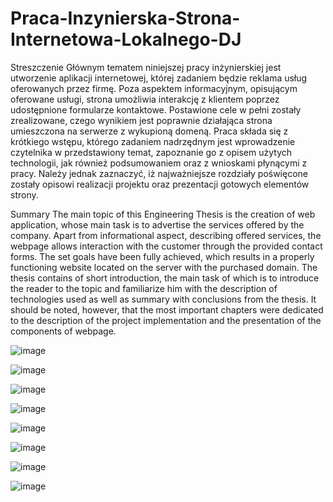 # Praca-Inzynierska-Strona-Internetowa-Lokalnego-DJ

Streszczenie
Głównym tematem niniejszej pracy inżynierskiej jest utworzenie aplikacji internetowej, której zadaniem będzie reklama usług oferowanych przez firmę. Poza aspektem informacyjnym, opisującym oferowane usługi, strona umożliwia interakcję z klientem poprzez udostępnione formularze kontaktowe. Postawione cele w pełni zostały zrealizowane, czego wynikiem jest poprawnie działająca strona umieszczona na serwerze z wykupioną domeną. Praca składa się z krótkiego wstępu, którego zadaniem nadrzędnym jest wprowadzenie czytelnika w przedstawiony temat, zapoznanie go z opisem użytych technologii, jak również podsumowaniem oraz z wnioskami płynącymi z pracy. Należy jednak zaznaczyć, iż najważniejsze rozdziały poświęcone zostały opisowi realizacji projektu oraz prezentacji gotowych elementów strony.

Summary
The main topic of this Engineering Thesis is the creation of web application, whose main task is to advertise the services offered by the company. Apart from informational aspect, describing offered services, the webpage allows interaction with the customer through the provided contact forms. The set goals have been fully achieved, which results in a properly functioning website located on the server with the purchased domain. The thesis contains of short introduction, the main task of which is to introduce the reader to the topic and familiarize him with the description of technologies used as well as summary with conclusions from the thesis.
It should be noted, however, that the most important chapters were dedicated to the description of the project implementation and the presentation of the components of webpage.

![image](https://user-images.githubusercontent.com/45004601/181288110-89a188c8-9aaf-4b95-9b29-ffd87194ca0e.png)

![image](https://user-images.githubusercontent.com/45004601/181288154-4f4a27fb-2ff9-4fee-963d-821d2d541e44.png)

![image](https://user-images.githubusercontent.com/45004601/181288173-f0c9a4fe-3ad8-4ddd-bf80-37c34195f1f0.png)

![image](https://user-images.githubusercontent.com/45004601/181288194-d029a931-656b-4c6d-b9e6-c6dc140c4694.png)

![image](https://user-images.githubusercontent.com/45004601/181288217-6e88c253-e4e1-4390-af65-8abe82ed72c4.png)

![image](https://user-images.githubusercontent.com/45004601/181288240-3237dcb2-6767-4102-a616-a01bc90af59d.png)

![image](https://user-images.githubusercontent.com/45004601/181288266-0f68d6be-8947-4a43-8b9d-04a5fb6592fe.png)

![image](https://user-images.githubusercontent.com/45004601/181288291-c702e267-772d-4769-a4cd-1992e491952a.png)
